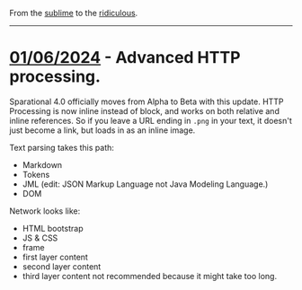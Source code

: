 From the [sublime](https://www.youtube.com/watch?v=CNUTlKqSO-I) to the [ridiculous](https://www.youtube.com/watch?v=zy9FkAXMBfk).

--------------------------------------------------------------------

# [01/06/2024](#01062024) - Advanced HTTP processing.

Sparational 4.0 officially moves from Alpha to Beta with this update. HTTP Processing is now inline instead of block, and works on both relative and inline references. So if you leave a URL ending in `.png` in your text, it doesn't just become a link, but loads in as an inline image. 

Text parsing takes this path: 

- Markdown
- Tokens
- JML (edit: JSON Markup Language not Java Modeling Language.)
- DOM

Network looks like: 

- HTML bootstrap
- JS & CSS
- frame
- first layer content
- second layer content 
- third layer content not recommended because it might take too long. 
